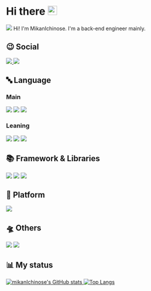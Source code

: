 <!--
**Solenoidal/Solenoidal** is a ✨ _special_ ✨ repository because its `README.md` (this file) appears on your GitHub profile.
-->

<link href="https://unpkg.com/tailwindcss@^2/dist/tailwind.min.css" rel="stylesheet">

# Hi there <img src="https://media.giphy.com/media/hvRJCLFzcasrR4ia7z/giphy.gif" width="25px" class="inline">

<img
    src="https://img.shields.io/github/license/mikanIchinose/mikanIchinose"
    class="mr-3"
/>
Hi! I'm MikanIchinose. I'm a back-end engineer mainly.

## 😉 Social

<p class="flex">
    <a href="https://twitter.com/maruisannsimai">
        <img
            src="https://img.shields.io/badge/solenoid-%231DA1F2?&style=for-the-badge&logo=twitter&logoColor=white"
            class="h-10 mr-3"
        />
    </a>
    <a href="https://www.youtube.com/channel/UCaU3F1KA55grlJPisbntQpA">
        <img
            src="https://img.shields.io/badge/youtube-red?&style=for-the-badge&logo=youtube&logoColor=white"
            class="h-10"
        />
    </a>
</p>

## 🔤 Language

### Main

<div class="flex flex-wrap">
    <img src="https://img.shields.io/badge/javascript-ffd700?&style=for-the-badge&logo=javascript&logoColor=black" class="mr-3 mb-3 h-10" />
    <img src="https://img.shields.io/badge/php-blueviolet?&style=for-the-badge&logo=php&logoColor=white" class="mr-3 mb-3 h-10" />
    <img src="https://img.shields.io/badge/python-00008b?&style=for-the-badge&logo=python&logoColor=white" class="mr-3 mb-3 h-10" />
</div>

### Leaning

<div class="flex flex-wrap">
    <img src="https://img.shields.io/badge/elixir-blue?&style=for-the-badge&logo=elixir&logoColor=white" class="mr-3 mb-3 h-10" />
    <img src="https://img.shields.io/badge/rust-000000?&style=for-the-badge&logo=rust&logoColor=white" class="mr-3 mb-3 h-10" />
    <img src="https://img.shields.io/badge/golang-00bfff?&style=for-the-badge&logo=go&logoColor=white" class="mr-3 mb-3 h-10" />
</div>

## 📚 Framework & Libraries

<div class="flex flex-wrap">
    <img src="https://img.shields.io/badge/express.js-000000?&style=for-the-badge&logo=express&logoColor=white" class="mr-3 mb-3 h-10" />
    <img src="https://img.shields.io/badge/nuxt.js-00C58E?&style=for-the-badge&logo=Nuxt.js&logoColor=white" class="mr-3 mb-3 h-10" />
    <img src="https://img.shields.io/badge/vue.js-4FC08D?&style=for-the-badge&logo=Vue.js&logoColor=white" class="mr-3 mb-3 h-10" />
</div>

## 🚉 Platform

<div class="flex flex-wrap">
    <img src="https://img.shields.io/badge/node.js-3cb371?&style=for-the-badge&logo=Node.js&logoColor=white" class="mr-3 mb-3 h-10" />
</div>

## 🛸 Others

<div class="flex flex-wrap">
    <img src="https://img.shields.io/badge/netlify-00C7B7?&style=for-the-badge&logo=Netlify&logoColor=white" class="mr-3 mb-3 h-10" />
    <img src="https://img.shields.io/badge/docker-2496ED?&style=for-the-badge&logo=Docker&logoColor=white" class="mr-3 mb-3 h-10" />
</div>

## 📊 My status

<div
    class="flex w-full"
>
<a href="https://github.com/anuraghazra/github-readme-stats" class="mr-2 w-3/5">
    <img
        src="https://github-readme-stats.vercel.app/api?username=mikanIchinose&show_icons=true&theme=vue"
        alt="mikanIchinose's GitHub stats"
        class = "w-full"
    />
</a>
<a href="https://github.com/anuraghazra/github-readme-stats" class="w-1/2">
    <img
        src="https://github-readme-stats.vercel.app/api/top-langs/?username=mikanIchinose&layout=compact&langs_count=5&theme=vue"
        alt="Top Langs"
        class = "w-full"
    />
</a>
</div>

